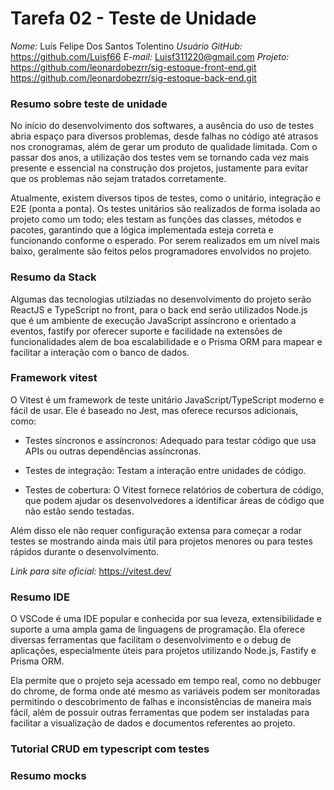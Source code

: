 # Tarefa 02 - Teste de Unidade

*Nome:* Luís Felipe Dos Santos Tolentino
*Usuário GitHub:* https://github.com/Luisf66
*E-mail:* Luisf311220@gmail.com
*Projeto:* https://github.com/leonardobezrr/sig-estoque-front-end.git
           https://github.com/leonardobezrr/sig-estoque-back-end.git



### Resumo sobre teste de unidade

No início do desenvolvimento dos softwares, a ausência do uso de testes abria espaço para diversos problemas, desde falhas no código até atrasos nos cronogramas, além de gerar um produto de qualidade limitada. Com o passar dos anos, a utilização dos testes vem se tornando cada vez mais presente e essencial na construção dos projetos, justamente para evitar que os problemas não sejam tratados corretamente.

Atualmente, existem diversos tipos de testes, como o unitário, integração e E2E (ponta a ponta). Os testes unitários são realizados de forma isolada ao projeto como um todo; eles testam as funções das classes, métodos e pacotes, garantindo que a lógica implementada esteja correta e funcionando conforme o esperado. Por serem realizados em um nível mais baixo, geralmente são feitos pelos programadores envolvidos no projeto.

### Resumo da Stack

Algumas das tecnologias utilziadas no desenvolvimento do projeto serão ReactJS e TypeScript no front, para o back end serão utilizados Node.js que é um ambiente de execução JavaScript assíncrono e orientado a eventos, fastify por oferecer suporte e facilidade na extensões de funcionalidades alem de boa escalabilidade e o Prisma ORM para mapear e facilitar a interação com o banco de dados.


### Framework vitest

O Vitest é um framework de teste unitário JavaScript/TypeScript moderno e fácil de usar. Ele é baseado no Jest, mas oferece recursos adicionais, como: 

* Testes síncronos e assíncronos: Adequado para testar código que usa APIs ou outras dependências assíncronas. 

* Testes de integração: Testam a interação entre unidades de código. 

* Testes de cobertura: O Vitest fornece relatórios de cobertura de código, que podem ajudar os desenvolvedores a identificar áreas de código que não estão sendo testadas. 

Além disso ele não requer configuração extensa para começar a rodar testes se mostrando ainda mais útil para projetos menores ou para testes rápidos durante o desenvolvimento.

*Link para site oficial:* https://vitest.dev/

### Resumo IDE

O VSCode é uma IDE popular e conhecida por sua leveza, extensibilidade e suporte a uma ampla gama de linguagens de programação. Ela oferece diversas ferramentas que facilitam o desenvolvimento e o debug de aplicações, especialmente úteis para projetos utilizando Node.js, Fastify e Prisma ORM.

Ela permite que o projeto seja acessado em tempo real, como no debbuger do chrome, de forma onde até mesmo as variáveis podem ser monitoradas permitindo o descobrimento de falhas e inconsistências de maneira mais fácil, além de possuir outras ferramentas que podem ser instaladas para facilitar a visualização de dados e documentos referentes ao projeto.

### Tutorial CRUD em typescript com testes

### Resumo mocks